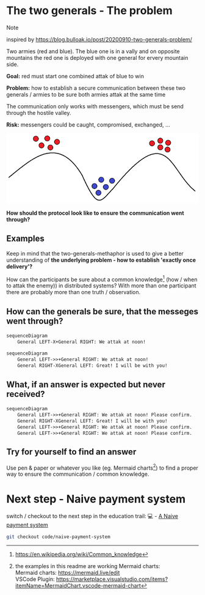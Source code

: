 # The two generals - The problem

> [!NOTE]
> inspired by https://blog.bulloak.io/post/20200910-two-generals-problem/

Two armies (red and blue). The blue one is in a vally and on opposite mountains the red one is deployed with one general for ervery mountain side.

**Goal:** red must start one combined attak of blue to win

**Problem:** how to establish a secure communication between these two generals / armies to be sure both armies attak at the same time

The communication only works with messengers, which must be send through the hostile valley.

**Risk:** messengers could be caught, compromised, exchanged, ...

![the problem](the-two-generals.png)

**How should the protocol look like to ensure the communication went through?**

## Examples

Keep in mind that the two-generals-methaphor is used to give a better understanding of **the underlying problem - how to establish 'exactly once delivery'?**

How can the participants be sure about a common knowledge[^2] (how / when to attak the enemy)) in distributed systems? With more than one participant there are probably more than one truth / observation.

## How can the generals be sure, that the messeges went through?

```mermaid
sequenceDiagram
    General LEFT-X+General RIGHT: We attak at noon!
```

```mermaid
sequenceDiagram
    General LEFT->>+General RIGHT: We attak at noon!
    General RIGHT-XGeneral LEFT: Great! I will be with you!
```
## What, if an answer is expected but never received?

```mermaid
sequenceDiagram
    General LEFT->>+General RIGHT: We attak at noon! Please confirm.
    General RIGHT-XGeneral LEFT: Great! I will be with you!
    General LEFT->>+General RIGHT: We attak at noon! Please confirm.
    General LEFT->>+General RIGHT: We attak at noon! Please confirm.
```
## Try for yourself to find an answer

Use pen & paper or whatever you like (eg. Mermaid charts[^1]) to find a proper way to ensure the communication / common knowledge.

# Next step - Naive payment system

switch / checkout to the next step in the education trail: :computer: - [A Naive payment system](https://github.com/in-der-kothe/exactly-once-semantics/tree/code/naive-payment-system)

```bash
git checkout code/naive-payment-system
```

[^1]: the examples in this readme are working Mermaid charts: \
Mermaid charts: https://mermaid.live/edit \
VSCode Plugin: https://marketplace.visualstudio.com/items?itemName=MermaidChart.vscode-mermaid-chart
[^2]: https://en.wikipedia.org/wiki/Common_knowledge
